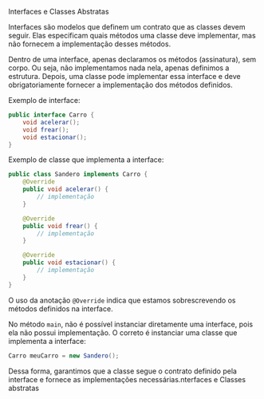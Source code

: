 Interfaces e Classes Abstratas

Interfaces são modelos que definem um contrato que as classes devem seguir. Elas especificam quais métodos uma classe deve implementar, mas não fornecem a implementação desses métodos.

Dentro de uma interface, apenas declaramos os métodos (assinatura), sem corpo. Ou seja, não implementamos nada nela, apenas definimos a estrutura. Depois, uma classe pode implementar essa interface e deve obrigatoriamente fornecer a implementação dos métodos definidos.

Exemplo de interface:

```java
public interface Carro {
    void acelerar();
    void frear();
    void estacionar();
}
```

Exemplo de classe que implementa a interface:

```java
public class Sandero implements Carro {
    @Override
    public void acelerar() {
        // implementação
    }

    @Override
    public void frear() {
        // implementação
    }

    @Override
    public void estacionar() {
        // implementação
    }
}
```

O uso da anotação `@Override` indica que estamos sobrescrevendo os métodos definidos na interface.

No método `main`, não é possível instanciar diretamente uma interface, pois ela não possui implementação. O correto é instanciar uma classe que implementa a interface:

```java
Carro meuCarro = new Sandero();
```

Dessa forma, garantimos que a classe segue o contrato definido pela interface e fornece as implementações necessárias.nterfaces e Classes abstratas
